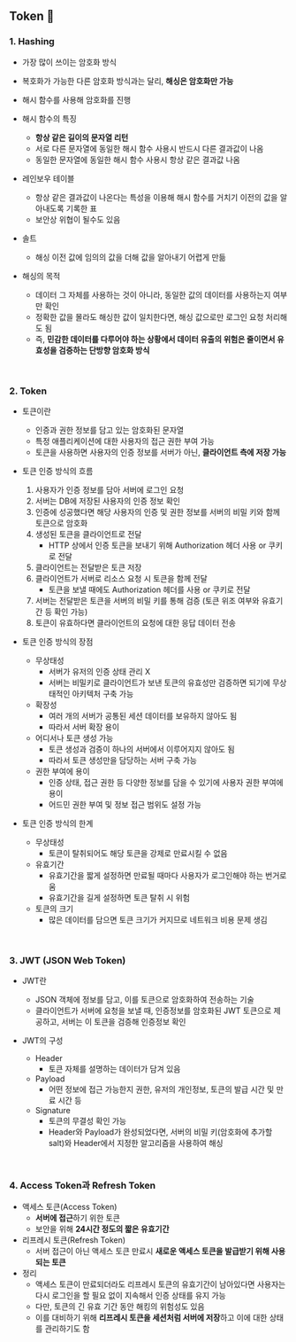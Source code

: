 ## **Token 🎫**
### 1. Hashing
- 가장 많이 쓰이는 암호화 방식
- 복호화가 가능한 다른 암호화 방식과는 달리, **해싱은 암호화만 가능**
- 해시 함수를 사용해 암호화를 진행
  
- 해시 함수의 특징
  - **항상 같은 길이의 문자열 리턴**
  - 서로 다른 문자열에 동일한 해시 함수 사용시 반드시 다른 결과값이 나옴
  - 동일한 문자열에 동일한 해시 함수 사용시 항상 같은 결과값 나옴

- 레인보우 테이블
  - 항상 같은 결과값이 나온다는 특성을 이용해 해시 함수를 거치기 이전의 값을 알아내도록 기록한 표
  - 보안상 위협이 될수도 있음
- 솔트
  - 해싱 이전 값에 임의의 값을 더해 값을 알아내기 어렵게 만듦

- 해싱의 목적
  - 데이터 그 자체를 사용하는 것이 아니라, 동일한 값의 데이터를 사용하는지 여부만 확인
  - 정확한 값을 몰라도 해싱한 값이 일치한다면, 해싱 값으로만 로그인 요청 처리해도 됨
  - 즉, **민감한 데이터를 다루어야 하는 상황에서 데이터 유출의 위험은 줄이면서 유효성을 검증하는 단방향 암호화 방식**

<br/>

### 2. Token
- 토큰이란
  - 인증과 권한 정보를 담고 있는 암호화된 문자열
  - 특정 애플리케이션에 대한 사용자의 접근 권한 부여 가능
  - 토큰을 사용하면 사용자의 인증 정보를 서버가 아닌, **클라이언트 측에 저장 가능**

- 토큰 인증 방식의 흐름
  1. 사용자가 인증 정보를 담아 서버에 로그인 요청
  2. 서버는 DB에 저장된 사용자의 인증 정보 확인
  3. 인증에 성공했다면 해당 사용자의 인증 및 권한 정보를 서버의 비밀 키와 함께 토큰으로 암호화
  4. 생성된 토큰을 클라이언트로 전달
     - HTTP 상에서 인증 토큰을 보내기 위해 Authorization 헤더 사용 or 쿠키로 전달
  5. 클라이언트는 전달받은 토큰 저장
  6. 클라이언트가 서버로 리소스 요청 시 토큰을 함께 전달
     - 토큰을 보낼 때에도 Authorization 헤더를 사용 or 쿠키로 전달
  7. 서버는 전달받은 토큰을 서버의 비밀 키를 통해 검증 (토큰 위조 여부와 유효기간 등 확인 가능)
  8. 토큰이 유효하다면 클라이언트의 요청에 대한 응답 데이터 전송

- 토큰 인증 방식의 장점
  - 무상태성
    - 서버가 유저의 인증 상태 관리 X
    - 서버는 비밀키로 클라이언트가 보낸 토큰의 유효성만 검증하면 되기에 무상태적인 아키텍처 구축 가능
  - 확장성
    - 여러 개의 서버가 공통된 세션 데이터를 보유하지 않아도 됨
    - 따라서 서버 확장 용이
  - 어디서나 토큰 생성 가능
    - 토큰 생성과 검증이 하나의 서버에서 이루어지지 않아도 됨
    - 따라서 토큰 생성만을 담당하는 서버 구축 가능
  - 권한 부여에 용이
    - 인증 상태, 접근 권한 등 다양한 정보를 담을 수 있기에 사용자 권한 부여에 용이
    - 어드민 권한 부여 및 정보 접근 범위도 설정 가능

- 토큰 인증 방식의 한계
  - 무상태성
    - 토큰이 탈취되어도 해당 토큰을 강제로 만료시킬 수 없음
  - 유효기간
    - 유효기간을 짧게 설정하면 만료될 때마다 사용자가 로그인해야 하는 번거로움
    - 유효기간을 길게 설정하면 토큰 탈취 시 위험
  - 토큰의 크기
    - 많은 데이터를 담으면 토큰 크기가 커지므로 네트워크 비용 문제 생김

<br/>

### 3. JWT (JSON Web Token)
- JWT란
  - JSON 객체에 정보를 담고, 이를 토큰으로 암호화하여 전송하는 기술
  - 클라이언트가 서버에 요청을 보낼 때, 인증정보를 암호화된 JWT 토큰으로 제공하고, 서버는 이 토큰을 검증해 인증정보 확인

- JWT의 구성
  - Header
    - 토큰 자체를 설명하는 데이터가 담겨 있음
  - Payload
    - 어떤 정보에 접근 가능한지 권한, 유저의 개인정보, 토큰의 발급 시간 및 만료 시간 등
  - Signature
    - 토큰의 무결성 확인 가능
    - Header와 Payload가 완성되었다면, 서버의 비밀 키(암호화에 추가할 salt)와 Header에서 지정한 알고리즘을 사용하여 해싱
  
<br/>

### 4. Access Token과 Refresh Token
- 액세스 토큰(Access Token)
  - **서버에 접근**하기 위한 토큰
  - 보안을 위해 **24시간 정도의 짧은 유효기간**
- 리프레시 토큰(Refresh Token)
  - 서버 접근이 아닌 액세스 토큰 만료시 **새로운 액세스 토큰을 발급받기 위해 사용되는 토큰**
- 정리
  - 액세스 토큰이 만료되더라도 리프레시 토큰의 유효기간이 남아있다면 사용자는 다시 로그인을 할 필요 없이 지속해서 인증 상태를 유지 가능
  - 다만, 토큰의 긴 유효 기간 동안 해킹의 위험성도 있음
  - 이를 대비하기 위해 **리프레시 토큰을 세션처럼 서버에 저장**하고 이에 대한 상태를 관리하기도 함